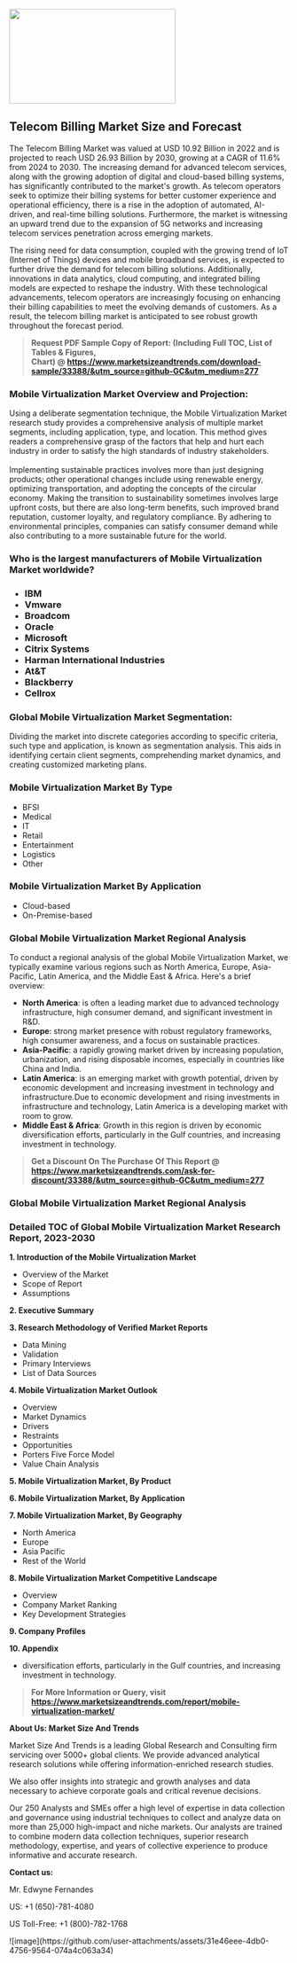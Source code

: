 <p><img class="alignnone size-medium wp-image-20088" src="https://ffe5etoiles.com/wp-content/uploads/2024/12/MST1-300x171.png" alt="" width="300" height="171" /></p><h2>Telecom Billing Market Size and Forecast</h2><p>The Telecom Billing Market was valued at USD 10.92 Billion in 2022 and is projected to reach USD 26.93 Billion by 2030, growing at a CAGR of 11.6% from 2024 to 2030. The increasing demand for advanced telecom services, along with the growing adoption of digital and cloud-based billing systems, has significantly contributed to the market's growth. As telecom operators seek to optimize their billing systems for better customer experience and operational efficiency, there is a rise in the adoption of automated, AI-driven, and real-time billing solutions. Furthermore, the market is witnessing an upward trend due to the expansion of 5G networks and increasing telecom services penetration across emerging markets.</p><p>The rising need for data consumption, coupled with the growing trend of IoT (Internet of Things) devices and mobile broadband services, is expected to further drive the demand for telecom billing solutions. Additionally, innovations in data analytics, cloud computing, and integrated billing models are expected to reshape the industry. With these technological advancements, telecom operators are increasingly focusing on enhancing their billing capabilities to meet the evolving demands of customers. As a result, the telecom billing market is anticipated to see robust growth throughout the forecast period.</p></p><blockquote id="" class=""><strong>Request PDF Sample Copy of Report: (Including Full TOC, List of Tables &amp; Figures, Chart)&nbsp;@&nbsp;<strong><a href="https://www.marketsizeandtrends.com/download-sample/33388/&utm_source=github-GC&utm_medium=277" target="_blank">https://www.marketsizeandtrends.com/download-sample/33388/&utm_source=github-GC&utm_medium=277</a></strong></strong></blockquote><h3 id="" class="">Mobile Virtualization Market&nbsp;Overview and Projection:</h3><p id="" class="">Using a deliberate segmentation technique, the Mobile Virtualization Market research study provides a comprehensive analysis of multiple market segments, including application, type, and location. This method gives readers a comprehensive grasp of the factors that help and hurt each industry in order to satisfy the high standards of industry stakeholders. <br /> <br />Implementing sustainable practices involves more than just designing products; other operational changes include using renewable energy, optimizing transportation, and adopting the concepts of the circular economy. Making the transition to sustainability sometimes involves large upfront costs, but there are also long-term benefits, such improved brand reputation, customer loyalty, and regulatory compliance. By adhering to environmental principles, companies can satisfy consumer demand while also contributing to a more sustainable future for the world.</p><h3 id="" class="">Who is the largest manufacturers of&nbsp;Mobile Virtualization Market worldwide?</h3><h3 class=""><p><ul><li>IBM </li><li> Vmware </li><li> Broadcom </li><li> Oracle </li><li> Microsoft </li><li> Citrix Systems </li><li> Harman International Industries </li><li> At&T </li><li> Blackberry </li><li> Cellrox</li></ul></p></h3><h3 id="" class="">Global&nbsp;Mobile Virtualization Market Segmentation:</h3><p id="" class="">Dividing the market into discrete categories according to specific criteria, such type and application, is known as segmentation analysis. This aids in identifying certain client segments, comprehending market dynamics, and creating customized marketing plans.</p><h3 id="" class="">Mobile Virtualization Market&nbsp;By Type</h3><p><p><ul><li>BFSI </li><li> Medical </li><li> IT </li><li> Retail </li><li> Entertainment </li><li> Logistics </li><li> Other</p></li></ul></p></p><h3 id="" class="">Mobile Virtualization Market&nbsp;By Application</h3><p class=""><p><ul><li>Cloud-based </li><li> On-Premise-based</li></ul></p></p><h3 id="" class="">Global Mobile Virtualization Market Regional Analysis</h3><p id="" class="">To conduct a regional analysis of the global Mobile Virtualization Market, we typically examine various regions such as North America, Europe, Asia-Pacific, Latin America, and the Middle East &amp; Africa. Here's a brief overview:</p><ul><li><strong>North America</strong>: is often a leading market due to advanced technology infrastructure, high consumer demand, and significant investment in R&amp;D.</li><li><strong>Europe</strong>: strong market presence with robust regulatory frameworks, high consumer awareness, and a focus on sustainable practices.</li><li><strong>Asia-Pacific</strong>: a rapidly growing market driven by increasing population, urbanization, and rising disposable incomes, especially in countries like China and India.</li><li><strong>Latin America</strong>: is an emerging market with growth potential, driven by economic development and increasing investment in technology and infrastructure.Due to economic development and rising investments in infrastructure and technology, Latin America is a developing market with room to grow.</li><li><strong>Middle East &amp; Africa</strong>: Growth in this region is driven by economic diversification efforts, particularly in the Gulf countries, and increasing investment in technology.</li></ul><blockquote id="" class=""><strong>Get a Discount On The Purchase Of This Report @ <strong><a href="https://www.marketsizeandtrends.com/ask-for-discount/33388/&utm_source=github-GC&utm_medium=277" target="_blank">https://www.marketsizeandtrends.com/ask-for-discount/33388/&utm_source=github-GC&utm_medium=277</a></strong></strong></blockquote><h3 id="" class="">Global Mobile Virtualization Market Regional Analysis</h3><h3 id="" class="">Detailed TOC of Global Mobile Virtualization Market Research Report, 2023-2030</h3><p id="" class=""><strong>1. Introduction of the Mobile Virtualization Market</strong></p><ul><li>Overview of the Market</li><li>Scope of Report</li><li>Assumptions</li></ul><p id="" class=""><strong>2. Executive Summary</strong></p><p id="" class=""><strong>3. Research Methodology of Verified Market Reports</strong></p><ul><li>Data Mining</li><li>Validation</li><li>Primary Interviews</li><li>List of Data Sources</li></ul><p id="" class=""><strong>4. Mobile Virtualization Market Outlook</strong></p><ul><li>Overview</li><li>Market Dynamics</li><li>Drivers</li><li>Restraints</li><li>Opportunities</li><li>Porters Five Force Model</li><li>Value Chain Analysis</li></ul><p id="" class=""><strong>5. Mobile Virtualization Market, By Product</strong></p><p id="" class=""><strong>6. Mobile Virtualization Market, By Application</strong></p><p id="" class=""><strong>7. Mobile Virtualization Market, By Geography</strong></p><ul><li>North America</li><li>Europe</li><li>Asia Pacific</li><li>Rest of the World</li></ul><p id="" class=""><strong>8. Mobile Virtualization Market Competitive Landscape</strong></p><ul><li>Overview</li><li>Company Market Ranking</li><li>Key Development Strategies</li></ul><p id="" class=""><strong>9. Company Profiles</strong></p><p id="" class=""><strong>10. Appendix</strong></p><ul><li>diversification efforts, particularly in the Gulf countries, and increasing investment in technology.</li></ul><blockquote id="" class=""><strong>For More Information or Query, visit <strong><strong><a href="https://www.marketsizeandtrends.com/report/mobile-virtualization-market/" target="_blank">https://www.marketsizeandtrends.com/report/mobile-virtualization-market/</a></strong></strong></strong></blockquote><p id="" class=""><strong>About Us: Market Size And Trends</strong></p><p id="" class="">Market Size And Trends is a leading Global Research and Consulting firm servicing over 5000+ global clients. We provide advanced analytical research solutions while offering information-enriched research studies.</p><p id="" class="">We also offer insights into strategic and growth analyses and data necessary to achieve corporate goals and critical revenue decisions.</p><p id="" class="">Our 250 Analysts and SMEs offer a high level of expertise in data collection and governance using industrial techniques to collect and analyze data on more than 25,000 high-impact and niche markets. Our analysts are trained to combine modern data collection techniques, superior research methodology, expertise, and years of collective experience to produce informative and accurate research.</p><p id="" class=""><strong>Contact us:</strong></p><p id="" class="">Mr. Edwyne Fernandes</p><p id="" class="">US: +1 (650)-781-4080</p><p id="" class="">US Toll-Free: +1 (800)-782-1768</p>
![image](https://github.com/user-attachments/assets/31e46eee-4db0-4756-9564-074a4c063a34)
